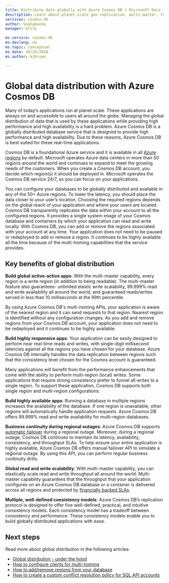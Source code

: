 ```yaml
---
title: Distribute data globally with Azure Cosmos DB | Microsoft Docs
description: Learn about planet-scale geo-replication, multi-master, failover, and data recovery using global databases from Azure Cosmos DB, a globally distributed, multi-model database service.
services: cosmos-db
author: SnehaGunda
manager: kfile

ms.service: cosmos-db
ms.devlang: na
ms.topic: conceptual
ms.date: 10/26/2018
ms.author: mjbrown

---
```

# Global data distribution with Azure Cosmos DB

Many of today’s applications run at planet scale. These applications are always on and accessible to users all around the globe. Managing the global distribution of data that is used by these applications while providing high performance and high availability is a hard problem. Azure Cosmos DB is a globally distributed database service that is designed to provide high performance and high availability. Due to these reasons, Azure Cosmos DB is best suited for these real-time applications.

Cosmos DB is a foundational Azure service and it is available in all [Azure regions](https://azure.microsoft.com/global-infrastructure/regions/) by default. Microsoft operates Azure data centers in more than 50 regions around the world and continues to expand to meet the growing needs of the customers. When you create a Cosmos DB account, you decide which region(s) it should be deployed in. Microsoft operates the Cosmos DB service 24/7, so you can focus on your applications.

You can configure your databases to be globally distributed and available in any of the 50+ Azure regions. To lower the latency, you should place the data closer to your user’s location. Choosing the required regions depends on the global reach of your application and where your users are located. Cosmos DB transparently replicates the data within your account to all the configured regions. It provides a single system image of your Cosmos database and containers by which your application can read and write locally. With Cosmos DB, you can add or remove the regions associated with your account at any time. Your application does not need to be paused or redeployed to add or remove a region. It continues to be highly available all the time because of the multi-homing capabilities that the service provides.

## Key benefits of global distribution

**Build global active-active apps**: With the multi-master capability, every region is a write region (in addition to being readable). The multi-master feature also guarantees- unlimited elastic write scalability, 99.999% read and write availability all around the world, and guaranteed reads/writes served in less than 10 milliseconds at the 99th percentile.  

By using Azure Cosmos DB's multi-homing APIs, your application is aware of the nearest region and it can send requests to that region. Nearest region is identified without any configuration changes. As you add and remove regions from your Cosmos DB account, your application does not need to be redeployed and it continues to be highly available.

**Build highly responsive apps**: Your application can be easily designed to perform near real-time reads and writes, with single-digit millisecond latencies against all the regions you have chosen for your database.  Azure Cosmos DB internally handles the data replication between regions such that the consistency level chosen for the Cosmos account is guaranteed.

Many applications will benefit from the performance enhancements that come with the ability to perform multi-region (local) writes. Some applications that require strong consistency prefer to funnel all writes to a single region. To support these application, Cosmos DB supports both single region and multi-region configurations.

**Build highly available apps**: Running a database in multiple regions increases the availability of the database. If one region is unavailable, other regions will automatically handle application requests. Azure Cosmos DB offers 99.999% read and write availability for multi-region databases.

**Business continuity during regional outages**: Azure Cosmos DB supports [automatic failover](how-to-manage-database-account.md#enable-automatic-failover-for-your-cosmos-account) during a regional outage. Moreover, during a regional outage, Cosmos DB continues to maintain its latency, availability, consistency, and throughput SLAs. To help ensure your entire application is highly available, Azure Cosmos DB offers manual failover API to simulate a regional outage. By using this API, you can perform regular business continuity drills.

**Global read and write scalability**: With multi-master capability, you can elastically scale read and write throughput all around the world. Multi-master capability guarantees that the throughput that your application configures on an Azure Cosmos DB database or a container is delivered across all regions and protected by [financially backed SLAs](https://aka.ms/acdbsla).

**Multiple, well-defined consistency models**: Azure Cosmos DB’s replication protocol is designed to offer five well-defined, practical, and intuitive consistency models. Each consistency model has a tradeoff between consistency and performance. These consistency models enable you to build globally distributed applications with ease.

## <a id="Next Steps"></a>Next steps

Read more about global distribution in the following articles:

* [Global distribution - under the hood](global-dist-under-the-hood.md)
* [How to configure clients for multi-homing](how-to-manage-database-account.md#configure-clients-for-multi-homing)
* [How to add/remove regions from your database](how-to-manage-database-account.md#addremove-regions-from-your-database-account)
* [How to create a custom conflict resolution policy for SQL API accounts](how-to-manage-conflicts.md#create-a-custom-conflict-resolution-policy)
